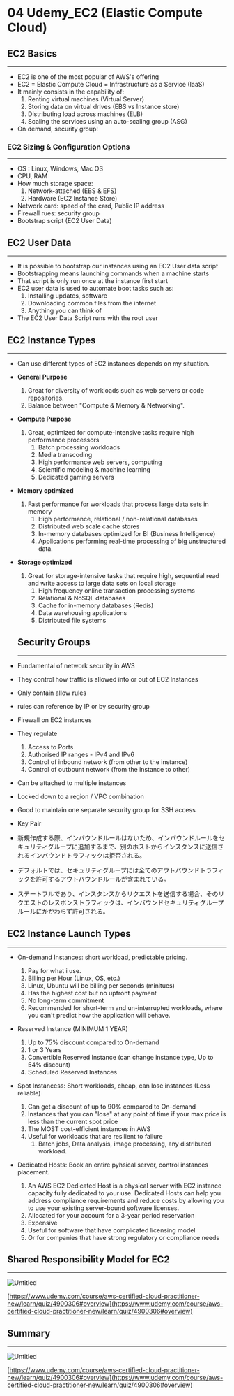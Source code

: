 # 04 Udemy_EC2 (Elastic Compute Cloud)

## EC2 Basics

---

- EC2 is one of the most popular of AWS's offering
- EC2 = Elastic Compute Cloud = Infrastructure as a Service (IaaS)
- It mainly consists in the capability of:
    1. Renting virtual machines (Virtual Server)
    2. Storing data on virtual drives (EBS vs Instance store)
    3. Distributing load across machines (ELB)
    4. Scaling the services using an auto-scaling group (ASG)
- On demand, security group!

### EC2 Sizing & Configuration Options

---

- OS : Linux, Windows, Mac OS
- CPU, RAM
- How much storage space:
    1. Network-attached (EBS & EFS)
    2. Hardware (EC2 Instance Store)
- Network card: speed of the card, Public IP address
- Firewall rues: security group
- Bootstrap script (EC2 User Data)

## EC2 User Data

---

- It is possible to bootstrap our instances using an EC2 User data script
- Bootstrapping means launching commands when a machine starts
- That script is only run once at the instance first start
- EC2 user data is used to automate boot tasks such as:
    1. Installing updates, software
    2. Downloading common files from the internet
    3. Anything you can think of
- The EC2 User Data Script runs with the root user

## EC2 Instance Types

---

- Can use different types of EC2 instances depends on my situation.
- **General Purpose**
    1. Great for diversity of workloads such as web servers or code repositories.
    2. Balance between "Compute & Memory & Networking".
- **Compute Purpose**
    1. Great, optimized for compute-intensive tasks require high performance processors
        1. Batch processing workloads
        2. Media transcoding
        3. High performance web servers, computing
        4. Scientific modeling & machine learning
        5. Dedicated gaming servers
- **Memory optimized**
    1. Fast performance for workloads that process large data sets in memory
        1. High performance, relational / non-relational databases
        2. Distributed web scale cache stores
        3. In-memory databases optimized for BI (Business Intelligence)
        4. Applications performing real-time processing of big unstructured data.
- **Storage optimized**
    1. Great for storage-intensive tasks that require high, sequential read and write access to large data sets on local storage
        1. High frequency online transaction processing systems
        2. Relational & NoSQL databases
        3. Cache for in-memory databases (Redis)
        4. Data warehousing applications
        5. Distributed file systems

    ## Security Groups

    ---

- Fundamental of network security in AWS
- They control how traffic is allowed into or out of EC2 Instances
- Only contain allow rules
- rules can reference by IP or by security group
- Firewall on EC2 instances
- They regulate
    1. Access to Ports
    2. Authorised IP ranges - IPv4 and IPv6
    3. Control of inbound network (from other to the instance)
    4. Control of outbount network (from the instance to other)
- Can be attached to multiple instances
- Locked down to a region / VPC combination
- Good to maintain one separate security group for SSH access
- Key Pair
- 新規作成する際、インバウンドルールはないため、インバウンドルールをセキュリティグループに追加するまで、別のホストからインスタンスに送信されるインバウンドトラフィックは拒否される。
- デフォルトでは、セキュリティグループには全てのアウトバウンドトラフィックを許可するアウトバウンドルールが含まれている。
- ステートフルであり、インスタンスからリクエストを送信する場合、そのリクエストのレスポンストラフィックは、インバウンドセキュリティグループルールにかかわらず許可される。

## EC2 Instance Launch Types

---

- On-demand Instances: short workload, predictable pricing.
    1. Pay for what i use.
    2. Billing per Hour (Linux, OS, etc.)
    3. Linux, Ubuntu will be billing per seconds (minitues)
    4. Has the highest cost but no upfront payment
    5. No long-term commitment
    6. Recommended for short-term and un-interrupted workloads, where you can't predict how the application will behave.

- Reserved Instance (MINIMUM 1 YEAR)
    1. Up to 75% discount compared to On-demand
    2. 1 or 3 Years
    3. Convertible Reserved Instance (can change instance type, Up to 54% discount)
    4. Scheduled Reserved Instances

- Spot Instancess: Short workloads, cheap, can lose instances (Less reliable)
    1. Can get a discount of up to 90% compared to On-demand
    2. Instances that you can "lose" at any point of time if your max price is less than the current spot price
    3. The MOST cost-efficient instances in AWS
    4. Useful for workloads that are resilient to failure
        1. Batch jobs, Data analysis, image processing, any distributed workload.

- Dedicated Hosts: Book an entire pyhsical server, control instances placement.
    1. An AWS EC2 Dedicated Host is a physical server with EC2 instance capacity fully dedicated to your use. Dedicated Hosts can help you address compliance requirements and reduce costs by allowing you to use your existing server-bound software licenses.
    2. Allocated for your account for a 3-year period reservation
    3. Expensive
    4. Useful for software that have complicated licensing model
    5. Or for companies that have strong regulatory or compliance needs

## Shared Responsibility Model for EC2

---

![Untitled](04%20Udemy_EC2%20(Elastic%20Compute%20Cloud)%2075b88eae98ca4d5dbb2389cce77845f0/Untitled.png)

[https://www.udemy.com/course/aws-certified-cloud-practitioner-new/learn/quiz/4900306#overview](https://www.udemy.com/course/aws-certified-cloud-practitioner-new/learn/quiz/4900306#overview)

## Summary

---

![Untitled](04%20Udemy_EC2%20(Elastic%20Compute%20Cloud)%2075b88eae98ca4d5dbb2389cce77845f0/Untitled%201.png)

[https://www.udemy.com/course/aws-certified-cloud-practitioner-new/learn/quiz/4900306#overview](https://www.udemy.com/course/aws-certified-cloud-practitioner-new/learn/quiz/4900306#overview)